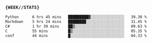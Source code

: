 ### `{WEEK//STATS}` 
<!--START_SECTION:waka-->

```txt
Python      6 hrs 45 mins   █████████▓░░░░░░░░░░░░░░░   39.30 %
Markdown    5 hrs 24 mins   ████████░░░░░░░░░░░░░░░░░   31.45 %
C#          1 hr 39 mins    ██▒░░░░░░░░░░░░░░░░░░░░░░   09.63 %
C           55 mins         █▒░░░░░░░░░░░░░░░░░░░░░░░   05.35 %
conf        44 mins         █░░░░░░░░░░░░░░░░░░░░░░░░   04.33 %
```

<!--END_SECTION:waka-->
